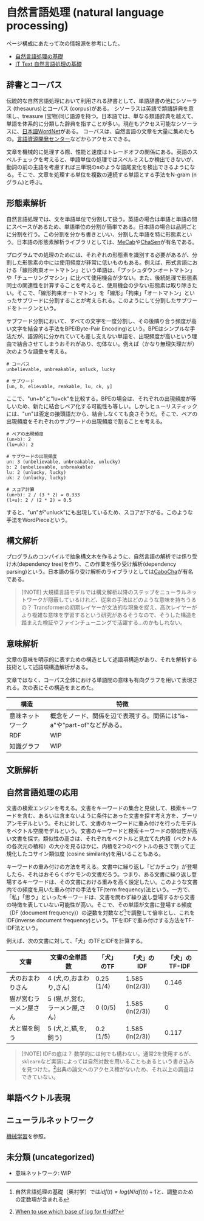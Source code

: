 # 自然言語処理 (natural language processing)

ページ構成にあたって次の情報源を参考にした。

- [自然言語処理の基礎](https://amzn.to/3VXZB2W)
- [IT Text 自然言語処理の基礎](https://amzn.to/3Lh9uEk)

## 辞書とコーパス

伝統的な自然言語処理において利用される辞書として、単語辞書の他にシソーラス (thesaurus)とコーパス (corpus)がある。
シソーラスは英語で類語辞典を意味し、treasure (宝物)同じ語源を持つ。日本語では、単なる類語辞典を越えて、単語を体系的に分類した辞典を指すことが多い。現在もアクセス可能なシソーラスに、[日本語WordNet](https://bond-lab.github.io/wnja/)がある。
コーパスは、自然言語の文章を大量に集めたもの。[言語資源開発センター](https://clrd.ninjal.ac.jp/goihyo.html)などからアクセスできる。

文章を機械的に処理する際、性能と速度はトレードオフの関係にある。英語のスペルチェックを考えると、単語単位の処理ではスペルミスしか検出できないが、動詞の前の主語を考慮すれば三単現のsのような語尾変化を検出できるようになる。そこで、文章を処理する単位を複数の連続する単語とする手法をN-gram (nグラム)と呼ぶ。

## 形態素解析

自然言語処理では、文を単語単位で分割して扱う。英語の場合は単語と単語の間にスペースがあるため、単語単位の分割が簡単である。日本語の場合は品詞ごとに分割を行う。この分割を分かち書きといい、分割した単語を特に形態素という。日本語の形態素解析ライブラリとしては、[MeCab](https://taku910.github.io/mecab/)や[ChaSen](https://ja.osdn.net/projects/chasen-legacy/)が有名である。

プログラムでの処理のためには、それぞれの形態素を識別する必要があるが、分割した形態素の中には使用頻度が非常に低いものもある。例えば、形式言語における「線形拘束オートマトン」という単語は、「プッシュダウンオートマトン」や「チューリングマシン」に比べて使用機会が少ない。また、後続処理で形態素同士の関連性を計算することを考えると、使用機会の少ない形態素は取り除きたい。そこで、「線形拘束オートマトン」を「線形」「拘束」「オートマトン」といったサブワードに分割することが考えられる。このようにして分割したサブワードをトークンという。

サブワード分割において、すべての文字を一度分割し、その後隣り合う頻度が高い文字を結合する手法をBPE(Byte-Pair Encoding)という。BPEはシンプルな手法だが、語源的に分かれていても差し支えない単語を、出現頻度が高いという理由で結合させてしまうおそれがあり、勿体ない。例えば（かなり無理矢理だが）次のような語彙を考える。

```text
# コーパス
unbelievable, unbreakable, unluck, lucky

# サブワード
[un, b, elievable, reakable, lu, ck, y]
```

ここで、"un+b"と"lu+ck"を比較する。BPEの場合は、それぞれの出現頻度が等しいため、新たに結合しペア化する可能性も等しい。しかしヒューリスティックには、"un"は否定の接頭語だから、結合しなくても良さそうだ。そこで、ペアの出現頻度をそれぞれのサブワードの出現頻度で割ることを考える。

```text
# ペアの出現頻度
(un+b): 2
(lu+uk): 2

# サブワードの出現頻度
un: 3 (unbelievable, unbreakable, unlucky)
b: 2 (unbelievable, unbreakable)
lu: 2 (unlucky, lucky)
uk: 2 (unlucky, lucky)

# スコア計算
(un+b): 2 / (3 * 2) = 0.333
(l+u): 2 / (2 * 2) = 0.5
```

すると、"un"が"unluck"にも出現しているため、スコアが下がる。このような手法をWordPieceという。

## 構文解析

プログラムのコンパイルで抽象構文木を作るように、自然言語の解析では係り受け木(dependency tree)を作り、この作業を係り受け解析(dependency parsing)という。日本語の係り受け解析のライブラリとしては[CaboCha](https://taku910.github.io/cabocha/)が有名である。

> [!NOTE] 大規模言語モデルでは構文解析以降のステップをニューラルネットワークが隠蔽しているけれど、従来の手法はどのような意味を持ちうるの？
> Transformerの初期レイヤーが文法的な現象を捉え、高次レイヤーがより複雑な意味を学習するという研究があるそうなので、そうした構造を踏まえた検証やファインチューニングで活躍する...のかもしれない。

## 意味解析

文章の意味を明示的に表すための構造として述語項構造があり、それを解析する技術として述語項構造解析がある。

文章ではなく、コーパス全体における単語間の意味も有向グラフを用いて表現される。次の表にその構造をまとめた。

| 構造             | 特徴                                                                    |
| ---------------- | ----------------------------------------------------------------------- |
| 意味ネットワーク | 概念をノード、関係を辺で表現する。関係には"is-a"や"part-of"などがある。 |
| RDF              | WIP                                                                     |
| 知識グラフ       | WIP                                                                     |

## 文脈解析

## 自然言語処理の応用

文書の検索エンジンを考える。文書をキーワードの集合と見做して、検索キーワードを含む、あるいは含まないように条件にあった文書を探す考え方を、ブーリアンモデルという。それに対して、文書のキーワードに重み付けを行ったモデルをベクトル空間モデルという。文書のキーワードと検索キーワードの類似性が高い文書を探す。類似性の高さは、それぞれをベクトルと見立てた内積（ベクトルの各次元の積和）の大小を見るほかに、内積を2つのベクトルの長さで割って正規化したコサイン類似度 (cosine similarity)を用いることもある。

キーワードの重み付けの方法を考える。文書中に繰り返し「ピカチュウ」が登場したら、それはおそらくポケモンの文書だろう。つまり、ある文書に繰り返し登場するキーワードは、その文書における重みを高く設定したい。このような文書内での頻度を用いた重み付けの手法をTF(term frequency)法という。一方で、「私」「思う」といったキーワードは、文書を問わず繰り返し登場するから文書の特徴を表していない可能性が高い。そこで、その単語が文書に登場する頻度（DF (document frequency)）の逆数を対数など[^note_idf]で調整して倍率とし、これをIDF(inverse document frequency)という。TFをIDFで重み付けする方法をTF-IDF法という。
[^note_idf]: 自然言語処理の基礎（奥村学）では$idf(t)=log(N/df(t))+1$と、調整のための定数項が含まれる

例えば、次の文書に対して、「犬」のTFとIDFを計算する。

| 文書                   | 文書の全単語数                 | 「犬」のTF | 「犬」のIDF     | 「犬」のTF-IDF |
| ---------------------- | ------------------------------ | ---------- | --------------- | -------------- |
| 犬のおまわりさん       | 4 (犬,の,おまわり,さん)        | 0.25 (1/4) | 1.585 (ln(2/3)) | 0.146          |
| 猫が営むラーメン屋さん | 5 (猫,が,営む,ラーメン屋,さん) | 0 (0/5)    | 1.585 (ln(2/3)) | 0              |
| 犬と猫を飼う           | 5 (犬,と,猫,を,飼う)           | 0.2 (1/5)  | 1.585 (ln(2/3)) | 0.117          |

> [!NOTE] IDFの底は？
> 数学的には何でも構わない。通常2を使用するが、`sklearn`など実装によっては自然対数を用いることもあるという書き込みを見つけた。[^stackoverflow_56002611]出典の論文へのアクセス権がないため、それ以上の調査はできていない。
[^stackoverflow_56002611]: [When to use which base of log for tf-idf?](https://stackoverflow.com/questions/56002611/when-to-use-which-base-of-log-for-tf-idf)

## 単語ベクトル表現

## ニューラルネットワーク

[機械学習](../machine-learning/README.md)を参照。

## 未分類 (uncategorized)

- 意味ネットワーク: WIP
